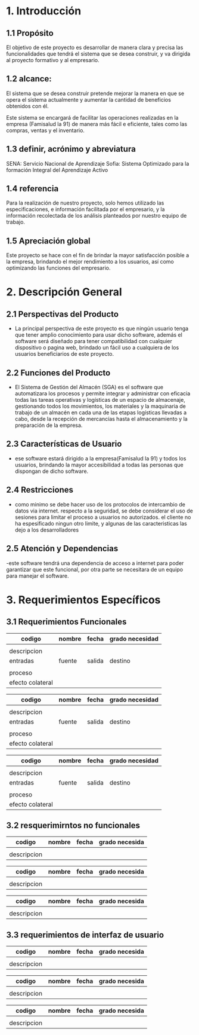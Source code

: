 # 1.	Introducción 

## 1.1	Propósito

El objetivo de este proyecto es desarrollar de manera clara y precisa las funcionalidades que tendrá el sistema que se desea construir, y va dirigida al proyecto formativo y al empresario.

## 1.2	alcance:

 El sistema que se desea construir pretende mejorar la manera en que se opera el sistema actualmente y aumentar la cantidad de beneficios obtenidos con él.

Este sistema se encargará de facilitar las operaciones realizadas en la empresa (Famisalud la 91) de manera más fácil e eficiente, tales como las compras, ventas y el inventario.

## 1.3	definir, acrónimo y abreviatura

SENA: Servicio Nacional de Aprendizaje
Sofia: Sistema Optimizado para la formación Integral del Aprendizaje Activo

## 1.4	referencia

Para la realización de nuestro proyecto, solo hemos utilizado las especificaciones, e información facilitada por el empresario, y la información recolectada de los análisis planteados por nuestro equipo de trabajo.

## 1.5	Apreciación global

Este proyecto se hace con el fin de brindar la mayor satisfacción posible a la empresa, brindando el mejor rendimiento a los usuarios, así como optimizando las funciones del empresario.

# 2.	Descripción General

## 2.1	Perspectivas del Producto

-  La principal perspectiva de este proyecto es que ningún usuario tenga que tener amplio conocimiento para usar dicho software, además el software será diseñado para tener compatibilidad con cualquier dispositivo o pagina web, brindado un fácil uso a cualquiera de los usuarios beneficiarios de este proyecto.

## 2.2	Funciones del Producto

- El Sistema de Gestión del Almacén (SGA) es el software que automatizara los procesos y
permite integrar y administrar con eficacia todas las tareas operativas y logísticas de un
espacio de almacenaje, gestionando todos los movimientos, los materiales y la maquinaria
de trabajo de un almacén en cada una de las etapas logísticas llevadas a cabo, desde la
recepción de mercancías hasta el almacenamiento y la preparación de la empresa.

## 2.3	Características de Usuario

- ese software estará dirigido a la empresa(Famisalud la 91) y todos los usuarios, brindando la mayor accesibilidad a todas las personas que dispongan de dicho software.

## 2.4	Restricciones

- como minimo se debe hacer uso de los protocolos de intercambio de datos via internet.
respecto a la seguridad, se debe considerar el uso de sesiones para limitar el proceso a usuarios no autorizados.
el cliente no ha espesificado ningun otro limite, y algunas de las caracteristicas las dejo a los desarrolladores 

## 2.5	Atención y Dependencias

-este software tendrá una dependencia de acceso a internet para poder garantizar que este funcional, por otra parte se necesitara de un equipo para manejar el software.
	
# 3.	Requerimientos Específicos 

## 3.1	Requerimientos Funcionales


|codigo|    nombre   | fecha | grado necesidad      |
|------|-------------|-------|----------------------|
|      |             |       |                      |
|descripcion|                                       |
|entradas| fuente | salida | destino | restricciones|
|        |        |        |         |              |
|proceso |                                          |
|efecto colateral|                                  |


|codigo|    nombre   | fecha | grado necesidad      |
|------|-------------|-------|----------------------|
|      |             |       |                      |
|descripcion|                                       |
|entradas| fuente | salida | destino | restricciones|
|        |        |        |         |              |
|proceso |                                          |
|efecto colateral|                                  |


|codigo|    nombre   | fecha | grado necesidad      |
|------|-------------|-------|----------------------|
|      |             |       |                      |
|descripcion|                                       |
|entradas| fuente | salida | destino | restricciones|
|        |        |        |         |              |
|proceso |                                          |
|efecto colateral|                                  | 

## 3.2 resquerimirntos no funcionales 
|codigo      | nombre         | fecha   |grado necesida |
|------------|----------------|---------|---------------|
|            |                |         |               |
|descripcion |                                          |


|codigo      | nombre         | fecha   |grado necesida |
|------------|----------------|---------|---------------|
|            |                |         |               |
|descripcion |                                          |


|codigo      | nombre         | fecha   |grado necesida |
|------------|----------------|---------|---------------|
|            |                |         |               |
|descripcion |                                          |



## 3.3 requerimientos de interfaz de usuario 
|codigo      | nombre         | fecha   |grado necesida |
|------------|----------------|---------|---------------|
|            |                |         |               |
|descripcion |                                          |


|codigo      | nombre         | fecha   |grado necesida |
|------------|----------------|---------|---------------|
|            |                |         |               |
|descripcion |                                          |


|codigo      | nombre         | fecha   |grado necesida |
|------------|----------------|---------|---------------|
|            |                |         |               |
|descripcion |                                          |
